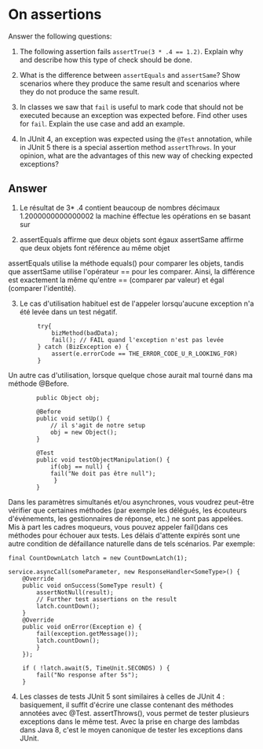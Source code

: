 # On assertions

Answer the following questions:

1. The following assertion fails `assertTrue(3 * .4 == 1.2)`. Explain why and describe how this type of check should be done.

2. What is the difference between `assertEquals` and `assertSame`? Show scenarios where they produce the same result and scenarios where they do not produce the same result.

3. In classes we saw that `fail` is useful to mark code that should not be executed because an exception was expected before. Find other uses for `fail`. Explain the use case and add an example.

4. In JUnit 4, an exception was expected using the `@Test` annotation, while in JUnit 5 there is a special assertion method `assertThrows`. In your opinion, what are the advantages of this new way of checking expected exceptions?

## Answer

1. Le résultat de 3* .4 contient beaucoup de nombres décimaux 1.2000000000000002  la machine éffectue les opérations en se basant sur 
		
2. assertEquals affirme que deux objets sont égaux
   assertSame affirme que deux objets font référence au même objet

assertEquals utilise la méthode equals()  pour comparer les objets, tandis que assertSame utilise l'opérateur == pour les comparer. Ainsi, la différence est exactement la même qu'entre == (comparer par valeur) et égal (comparer l'identité).
		
3. Le cas d'utilisation habituel est de l'appeler lorsqu'aucune exception n'a été levée dans un test négatif. 
		
			try{
	   			bizMethod(badData);
	   			fail(); // FAIL quand l'exception n'est pas levée
			} catch (BizException e) {
	   			assert(e.errorCode == THE_ERROR_CODE_U_R_LOOKING_FOR)
			}
		
		
Un autre cas d'utilisation, lorsque quelque chose aurait mal tourné dans ma méthode @Before.
			
			public Object obj;

			@Before
			public void setUp() {
			    // il s'agit de notre setup
			    obj = new Object();
			}

			@Test
			public void testObjectManipulation() {
			    if(obj == null) {
				fail("Ne doit pas être null");
			     }
			}
			
Dans les paramètres simultanés et/ou asynchrones, vous voudrez peut-être vérifier que certaines méthodes (par exemple les délégués, les écouteurs d'événements, les gestionnaires de réponse, etc.) ne sont pas appelées. Mis à part les cadres moqueurs, vous pouvez appeler fail()dans ces méthodes pour échouer aux tests. Les délais d'attente expirés sont une autre condition de défaillance naturelle dans de tels scénarios.
Par exemple:

	final CountDownLatch latch = new CountDownLatch(1);

	service.asyncCall(someParameter, new ResponseHandler<SomeType>() {
		@Override
		public void onSuccess(SomeType result) {
			assertNotNull(result);
			// Further test assertions on the result
			latch.countDown();
		}
		@Override
		public void onError(Exception e) {
			fail(exception.getMessage());
			latch.countDown();
			}
		});

		if ( !latch.await(5, TimeUnit.SECONDS) ) {
			fail("No response after 5s");
		}

4. Les classes de tests JUnit 5 sont similaires à celles de JUnit 4 : basiquement, il suffit d'écrire une classe contenant des méthodes  annotées avec @Test. assertThrows(), vous permet de tester plusieurs exceptions dans le même test. Avec la prise en charge des lambdas dans Java 8, c'est le moyen canonique de tester les exceptions dans JUnit.

